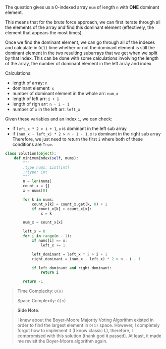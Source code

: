 ---
---

The question gives us a 0-indexed array `num` of length `n` with **ONE** dominant element.

This means that for the brute force approach, we can first iterate through all the elements of the array and find this dominant element (effectively, the element that appears the most times).

Once we find the dominant element, we can go through all of the indexes and calculate in `O(1)` time whether or not the dominant element is still the dominant element in the two resulting subarrays that we get when we split by that index. This can be done with some calculations involving the length of the array, the number of dominant element in the left array and index.

Calculations:
- length of array: `n`
- dominant element: `x`
- number of dominant element in the whole arr: `num_x`
- length of left arr: `i + 1`
- length of righ arr: `n - i - 1`
- number of `x` in the left arr: `left_x`

Given these variables and an index `i`, we can check:
- if `left_x * 2 > i + 1`, `x` is dominant in the left sub array
- if `(num_x - left_x) * 2 > n - i - 1`, `x` is dominant in the right sub array
Therefore, we just need to return the first `i` where both of these conditions are `True`.

```python
class Solution(object):
    def minimumIndex(self, nums):
        """
        :type nums: List[int]
        :rtype: int
        """
        n = len(nums)
        count_x = {}
        x = nums[0]

        for k in nums:
            count_x[k] = count_x.get(k, 0) + 1
            if count_x[k] > count_x[x]:
                x = k

        num_x = count_x[x]

        left_x = 0
        for i in range(n - 1):
            if nums[i] == x:
                left_x += 1

            left_dominant = left_x * 2 > i + 1
            right_dominant = (num_x - left_x) * 2 > n - i - 1

            if left_dominant and right_dominant:
                return i

        return -1
```

> Time Complexity: `O(n)`
>
> Space Complexity: `O(n)`

> **Side Note**:
>
> I knew about the Boyer-Moore Majority Voting Algorithm existed in order to find the largest element in `O(1)` space. However, I completely forgot how to implement it (I know classic L), therefore, I compromised with this solution (thank god it passed). At least, it made me revisit the Boyer-Moore algorithm again.

